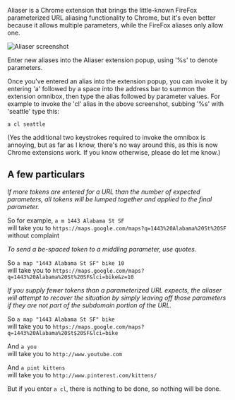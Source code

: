 Aliaser is a Chrome extension that brings the little-known FireFox parameterized URL aliasing functionality to Chrome, but it's even better because it allows multiple parameters, while the FireFox aliases only allow one.

![Aliaser screenshot](https://raw.github.com/sarahhagstrom/chrome-aliaser/master/docs/img/Aliaser.png)

Enter new aliases into the Aliaser extension popup, using '%s' to denote parameters.

Once you've entered an alias into the extension popup, you can invoke it by entering 'a' followed by a space into the address bar to summon the extension omnibox, then type the alias followed by parameter values. For example to invoke the 'cl' alias in the above screenshot, subbing '%s' with 'seattle' type this:

`a cl seattle`

(Yes the additional two keystrokes required to invoke the omnibox is annoying, but as far as I know, there's no way around this, as this is now Chrome extensions work. If you know otherwise, please do let me know.)

## A few particulars

<i>If more tokens are entered for a URL than the number of expected parameters, all tokens will be lumped together and applied to the final parameter.</i>

So for example, `a m 1443 Alabama St SF`<br>
will take you to `https://maps.google.com/maps?q=1443%20Alabama%20St%20SF` without complaint

<i>To send a be-spaced token to a middling parameter, use quotes.</i>

So `a map "1443 Alabama St SF" bike 10`<br>
will take you to `https://maps.google.com/maps?q=1443%20Alabama%20St%20SF&lci=bike&z=10`<br>

<i>If you supply fewer tokens than a parameterized URL expects, the aliaser will attempt to recover the situation by simply leaving off those parameters if they are not part of the subdomain portion of the URL.</i>

So `a map "1443 Alabama St SF" bike`<br>
will take you to `https://maps.google.com/maps?q=1443%20Alabama%20St$20SF&lci=bike`<br>

And `a you`<br>
will take you to `http://www.youtube.com`<br>

And `a pint kittens`<br>
will take you to `http://www.pinterest.com/kittens/`<br>

But if you enter `a cl`, there is nothing to be done, so nothing will be done.
